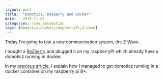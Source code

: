 ```yaml
---
layout: post
title:  "Domoticz, RazBerry and Docker"
date:   2015-11-01
categories: home_automation
tags: [domoticz,docker,raspberryPi,Z-wave]
---
```


Today I'm going to test a new communication system, the Z-Wave.

I bought a [RaZberry][razberry] and plugged it on my raspberryPi which already have a domoticz running in docker.

In my [previous article][previous_article], I explain how I managed to get domoticz running in a docker container on my raspberry pi B+.



[razberry]: http://razberry.z-wave.me/
[previous_article]: /
